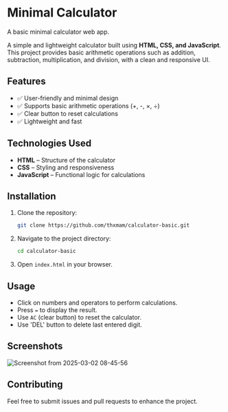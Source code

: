 # Minimal Calculator
A basic minimal calculator web app.

A simple and lightweight calculator built using **HTML, CSS, and JavaScript**. This project provides basic arithmetic operations such as addition, subtraction, multiplication, and division, with a clean and responsive UI.

## Features

- ✅ User-friendly and minimal design
- ✅ Supports basic arithmetic operations (+, -, ×, ÷)
- ✅ Clear button to reset calculations
- ✅ Lightweight and fast

## Technologies Used

- **HTML** – Structure of the calculator
- **CSS** – Styling and responsiveness
- **JavaScript** – Functional logic for calculations


## Installation

1. Clone the repository:
   ```sh
   git clone https://github.com/thxmam/calculator-basic.git
   ```
2. Navigate to the project directory:
   ```sh
   cd calculator-basic
   ```
3. Open `index.html` in your browser.

## Usage

- Click on numbers and operators to perform calculations.
- Press `=` to display the result.
- Use `AC` (clear button) to reset the calculator.
- Use 'DEL' button to delete last entered digit. 

## Screenshots
![Screenshot from 2025-03-02 08-45-56](https://github.com/user-attachments/assets/a6f4ace8-0415-49ad-8ec2-52647cc4105a)



## Contributing

Feel free to submit issues and pull requests to enhance the project.

